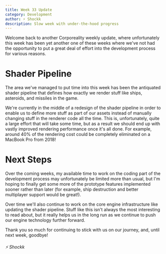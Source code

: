 ```yaml
---
title: Week 33 Update
category: Development
author: ⚡ Shockk
description: Slow week with under-the-hood progress
---
```


Welcome back to another Corporeality weekly update, where unfortunately this week has been yet another one of these weeks where we've not had the opportunity to put a great deal of effort into the development process for various reasons.

# Shader Pipeline

The area we've managed to put time into this week has been the antiquated shader pipeline that defines how exactly we render stuff like ships, asteroids, and missiles in the game.

We're currently in the middle of a redesign of the shader pipeline in order to enable us to define more stuff as part of our assets instead of manually changing stuff in the renderer code all the time. This is, unfortunately, quite a large effort that will take some time, but as a result we should end up with vastly improved rendering performance once it's all done. For example, around 40% of the rendering cost could be completely eliminated on a MacBook Pro from 2018!

# Next Steps

Over the coming weeks, my available time to work on the coding part of the development process may unfortunately be limited more than usual, but I'm hoping to finally get some more of the prototype features implemented sooner rather than later (for example, ship destruction and better multiplayer support would be great!).

Over time we'll also continue to work on the core engine infrastructure like updating the shader pipeline. Stuff like this isn't always the most interesting to read about, but it really helps us in the long run as we continue to push our engine technology further forward.

Thank you so much for continuing to stick with us on our journey, and, until next week, goodbye!

###### ⚡ Shockk

